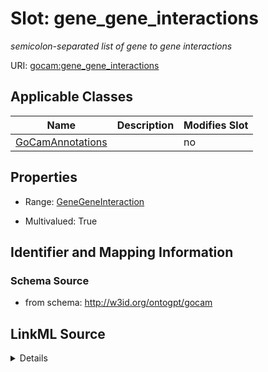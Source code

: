 

# Slot: gene_gene_interactions


_semicolon-separated list of gene to gene interactions_



URI: [gocam:gene_gene_interactions](http://w3id.org/ontogpt/gocam/gene_gene_interactions)



<!-- no inheritance hierarchy -->





## Applicable Classes

| Name | Description | Modifies Slot |
| --- | --- | --- |
| [GoCamAnnotations](GoCamAnnotations.md) |  |  no  |







## Properties

* Range: [GeneGeneInteraction](GeneGeneInteraction.md)

* Multivalued: True





## Identifier and Mapping Information







### Schema Source


* from schema: http://w3id.org/ontogpt/gocam




## LinkML Source

<details>
```yaml
name: gene_gene_interactions
description: semicolon-separated list of gene to gene interactions
from_schema: http://w3id.org/ontogpt/gocam
rank: 1000
multivalued: true
alias: gene_gene_interactions
owner: GoCamAnnotations
domain_of:
- GoCamAnnotations
range: GeneGeneInteraction

```
</details>
